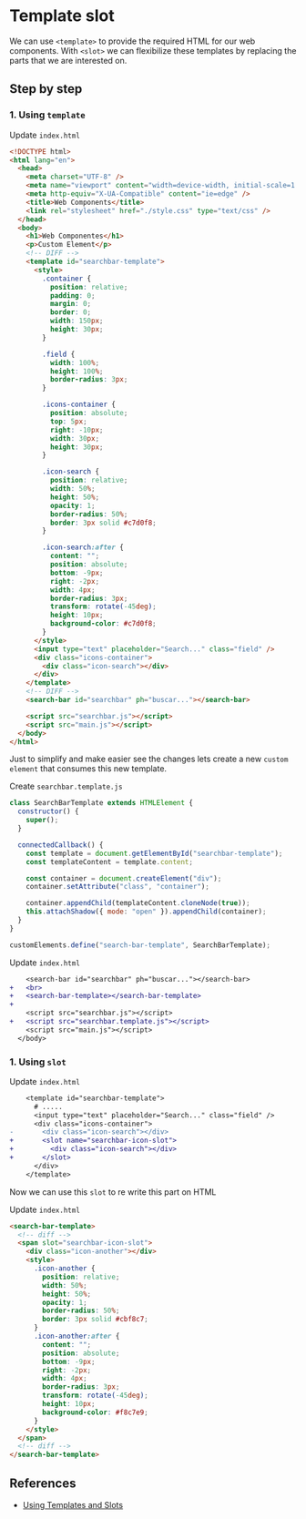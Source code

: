 # Template slot

We can use `<template>` to provide the required HTML for our web components. With `<slot>` we can flexibilize these templates by replacing the parts that we are interested on.

## Step by step

### 1. Using `template`

Update `index.html`

```html
<!DOCTYPE html>
<html lang="en">
  <head>
    <meta charset="UTF-8" />
    <meta name="viewport" content="width=device-width, initial-scale=1.0" />
    <meta http-equiv="X-UA-Compatible" content="ie=edge" />
    <title>Web Components</title>
    <link rel="stylesheet" href="./style.css" type="text/css" />
  </head>
  <body>
    <h1>Web Componentes</h1>
    <p>Custom Element</p>
    <!-- DIFF -->
    <template id="searchbar-template">
      <style>
        .container {
          position: relative;
          padding: 0;
          margin: 0;
          border: 0;
          width: 150px;
          height: 30px;
        }

        .field {
          width: 100%;
          height: 100%;
          border-radius: 3px;
        }

        .icons-container {
          position: absolute;
          top: 5px;
          right: -10px;
          width: 30px;
          height: 30px;
        }

        .icon-search {
          position: relative;
          width: 50%;
          height: 50%;
          opacity: 1;
          border-radius: 50%;
          border: 3px solid #c7d0f8;
        }

        .icon-search:after {
          content: "";
          position: absolute;
          bottom: -9px;
          right: -2px;
          width: 4px;
          border-radius: 3px;
          transform: rotate(-45deg);
          height: 10px;
          background-color: #c7d0f8;
        }
      </style>
      <input type="text" placeholder="Search..." class="field" />
      <div class="icons-container">
        <div class="icon-search"></div>
      </div>
    </template>
    <!-- DIFF -->
    <search-bar id="searchbar" ph="buscar..."></search-bar>

    <script src="searchbar.js"></script>
    <script src="main.js"></script>
  </body>
</html>
```

Just to simplify and make easier see the changes lets create a new `custom element` that consumes this new template.

Create `searchbar.template.js`

```js
class SearchBarTemplate extends HTMLElement {
  constructor() {
    super();
  }

  connectedCallback() {
    const template = document.getElementById("searchbar-template");
    const templateContent = template.content;

    const container = document.createElement("div");
    container.setAttribute("class", "container");

    container.appendChild(templateContent.cloneNode(true));
    this.attachShadow({ mode: "open" }).appendChild(container);
  }
}

customElements.define("search-bar-template", SearchBarTemplate);
```

Update `index.html`

```diff
    <search-bar id="searchbar" ph="buscar..."></search-bar>
+   <br>
+   <search-bar-template></search-bar-template>
+
    <script src="searchbar.js"></script>
+   <script src="searchbar.template.js"></script>
    <script src="main.js"></script>
  </body>
```

### 1. Using `slot`

Update `index.html`

```diff
    <template id="searchbar-template">
      # .....
      <input type="text" placeholder="Search..." class="field" />
      <div class="icons-container">
-       <div class="icon-search"></div>
+       <slot name="searchbar-icon-slot">
+         <div class="icon-search"></div>
+       </slot>
      </div>
    </template>
```

Now we can use this `slot` to re write this part on HTML

Update `index.html`

```html
<search-bar-template>
  <!-- diff -->
  <span slot="searchbar-icon-slot">
    <div class="icon-another"></div>
    <style>
      .icon-another {
        position: relative;
        width: 50%;
        height: 50%;
        opacity: 1;
        border-radius: 50%;
        border: 3px solid #cbf8c7;
      }
      .icon-another:after {
        content: "";
        position: absolute;
        bottom: -9px;
        right: -2px;
        width: 4px;
        border-radius: 3px;
        transform: rotate(-45deg);
        height: 10px;
        background-color: #f8c7e9;
      }
    </style>
  </span>
  <!-- diff -->
</search-bar-template>
```

## References

- [Using Templates and Slots](https://developer.mozilla.org/en-US/docs/Web/API/Web_components/Using_templates_and_slots)
